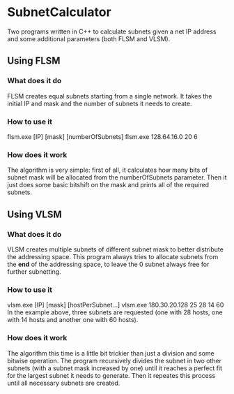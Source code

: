 # SubnetCalculator
Two programs written in C++ to calculate subnets given a net IP address and some additional parameters (both FLSM and VLSM).

## Using FLSM
### What does it do
FLSM creates equal subnets starting from a single network. It takes the initial IP and mask and the number of subnets it needs to create.
### How to use it
flsm.exe [IP] [mask] [numberOfSubnets]
flsm.exe 128.64.16.0 20 6
### How does it work
The algorithm is very simple: first of all, it calculates how many bits of subnet mask will be allocated from the numberOfSubnets parameter. Then it just does some basic bitshift on the mask and prints all of the required subnets.

## Using VLSM
### What does it do
VLSM creates multiple subnets of different subnet mask to better distribute the addressing space.
This program always tries to allocate subnets from the **end** of the addressing space, to leave the 0 subnet always free for further subnetting.
### How to use it
vlsm.exe [IP] [mask] [hostPerSubnet...]
vlsm.exe 180.30.20.128 25 28 14 60
In the example above, three subnets are requested (one with 28 hosts, one with 14 hosts and another one with 60 hosts).
### How does it work
The algorithm this time is a little bit trickier than just a division and some bitwise operation.
The program recursively divides the subnet in two other subnets (with a subnet mask increased by one) until it reaches a perfect fit for the largest subnet it needs to generate. Then it repeates this process until all necessary subnets are created.
